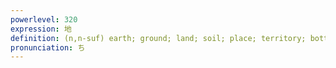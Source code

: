 ```yaml
---
powerlevel: 320
expression: 地
definition: (n,n-suf) earth; ground; land; soil; place; territory; bottom (of a package, book, etc.); (P)
pronunciation: ち
---
```

